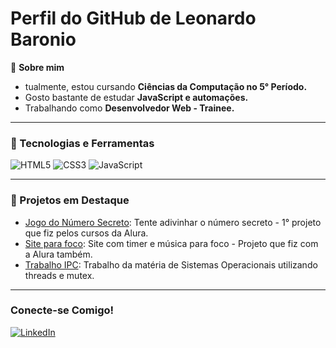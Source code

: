 # Perfil do GitHub de Leonardo Baronio

🎯 **Sobre mim**  
- tualmente, estou cursando **Ciências da Computação no 5° Período.**  
- Gosto bastante de estudar **JavaScript e automações.**  
- Trabalhando como **Desenvolvedor Web - Trainee.**  

---

### 🚀 Tecnologias e Ferramentas
![HTML5](https://img.shields.io/badge/-HTML5-E34F26?style=flat&logo=html5&logoColor=white)
![CSS3](https://img.shields.io/badge/-CSS3-1572B6?style=flat&logo=css3&logoColor=white)
![JavaScript](https://img.shields.io/badge/-JavaScript-F7DF1E?style=flat&logo=javascript&logoColor=black)

---

### 🌟 Projetos em Destaque

- [Jogo do Número Secreto](https://github.com/leoo1406/jogo-do-numero-secreto): Tente adivinhar o número secreto - 1° projeto que fiz pelos cursos da Alura.  
- [Site para foco](https://github.com/leoo1406/site_para_foco): Site com timer e música para foco - Projeto que fiz com a Alura também.
- [Trabalho IPC](https://github.com/leoo1406/IPC_SO): Trabalho da matéria de Sistemas Operacionais utilizando threads e mutex.
---

### Conecte-se Comigo!

[![LinkedIn](https://img.shields.io/badge/-LinkedIn-0077B5?style=flat&logo=linkedin&logoColor=white)](https://www.linkedin.com/in/leonardo-braga-baronio-691567277/)
